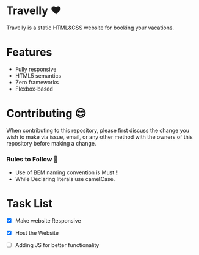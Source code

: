 # Travelly :heart:	
Travelly is a static HTML&CSS website for booking your vacations.

# Features

  - Fully responsive
  - HTML5 semantics
  - Zero frameworks
  - Flexbox-based


# Contributing :blush:

When contributing to this repository, please first discuss the change you wish to make via issue,
email, or any other method with the owners of this repository before making a change. 

### Rules to Follow :monocle_face:

 - Use of BEM naming convention is Must !!
 - While Declaring literals use camelCase.


# Task List
 - [x] Make website Responsive
 - [x] Host the Website
 - [ ] Adding JS for better functionality



